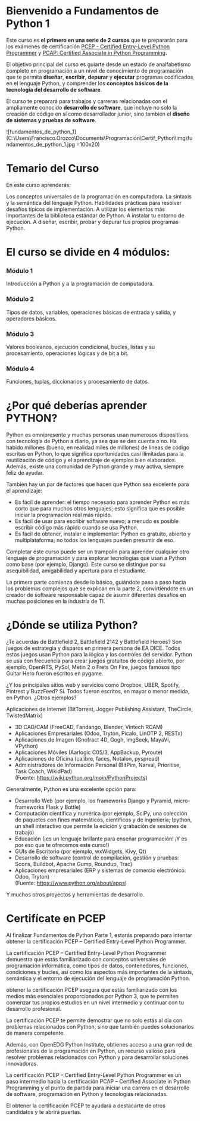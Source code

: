 # Bienvenido a Fundamentos de Python 1
Este curso es **el primero en una serie de 2 cursos** que te prepararán para los exámenes de certificación 
[PCEP - Certified Entry-Level Python Programmer](https://pythoninstitute.org/pcep) y [PCAP: Certified Associate in Python Programming](https://pythoninstitute.org/pcap).

El objetivo principal del curso es guiarte desde un estado de analfabetismo completo en programación a un nivel de conocimiento de programación 
que te permita **diseñar**, **escribir**, **depurar** y **ejecutar** programas codificados en el lenguaje Python, y comprender los **conceptos** 
**básicos de la tecnología del desarrollo de software**.

El curso te preparará para trabajos y carreras relacionadas con el ampliamente conocido **desarrollo de software**, 
que incluye no solo la creación de código en sí como desarrollador junior, sino también el **diseño de sistemas y pruebas de software**.

![fundamentos_de_python_1](C:\Users\Francisco.Orozco\Documents\Programacion\Certif_Python\img\fundamentos_de_python_1.jpg =100x20)

# Temario del Curso
En este curso aprenderás:

Los conceptos universales de la programación en computadora.
La sintaxis y la semántica del lenguaje Python.
Habilidades prácticas para resolver desafíos típicos de implementación.
A utilizar los elementos más importantes de la biblioteca estándar de Python.
A instalar tu entorno de ejecución.
A diseñar, escribir, probar y depurar tus propios programas Python.


# El curso se divide en 4 módulos:
### **Módulo 1**
Introducción a Python y a la programación de computadora.
### **Módulo 2**
Tipos de datos, variables, operaciones básicas de entrada y salida, y operadores básicos.
### **Módulo 3**
Valores booleanos, ejecución condicional, bucles, listas y su procesamiento, operaciones lógicas y de bit a bit.
### **Módulo 4**
Funciones, tuplas, diccionarios y procesamiento de datos.


# ¿Por qué deberías aprender PYTHON?
Python es omnipresente y muchas personas usan numerosos dispositivos con tecnología de Python a diario, ya sea que se den cuenta 
o no. Ha habido millones (bueno, en realidad miles de millones) de líneas de código escritas en Python, lo que significa oportunidades 
casi ilimitadas para la reutilización de código y el aprendizaje de ejemplos bien elaborados. Además, existe una comunidad de Python 
grande y muy activa, siempre feliz de ayudar.

También hay un par de factores que hacen que Python sea excelente para el aprendizaje:

- Es fácil de aprender: el tiempo necesario para aprender Python es más corto que para muchos otros lenguajes; esto significa que 
es posible iniciar la programación real más rápido.
- Es fácil de usar para escribir software nuevo; a menudo es posible escribir código más rápido cuando se usa Python.
- Es fácil de obtener, instalar e implementar: Python es gratuito, abierto y multiplataforma; no todos los lenguajes pueden presumir de eso.

Completar este curso puede ser un trampolín para aprender cualquier otro lenguaje de programación y para explorar tecnologías que 
usan a Python como base (por ejemplo, Django). Este curso se distingue por su asequibilidad, amigabilidad y apertura para el estudiante.

La primera parte comienza desde lo básico, guiándote paso a paso hacia los problemas complejos que se explican en la parte 2, 
convirtiéndote en un creador de software responsable capaz de asumir diferentes desafíos en muchas posiciones en la industria de TI.


# ¿Dónde se utiliza Python?
¿Te acuerdas de Battlefield 2, Battlefield 2142 y Battlefield Heroes? Son juegos de estrategia y disparos en primera persona de EA DICE. 
Todos estos juegos usan Python para la lógica y los controles del servidor. Python se usa con frecuencia para crear juegos gratuitos de 
código abierto, por ejemplo, OpenRTS, PySol, Metin 2 o Frets On Fire, juegos famosos tipo Guitar Hero fueron escritos en pygame.

¿Y los principales sitios web y servicios como Dropbox, UBER, Spotify, Pintrest y BuzzFeed? Si. Todos fueron escritos, en mayor o menor 
medida, en Python. ¿Otros ejemplos?

Aplicaciones de Internet (BitTorrent, Jogger Publishing Assistant, TheCircle, TwistedMatrix)
- 3D CAD/CAM (FreeCAD, Fandango, Blender, Vintech RCAM)
- Aplicaciones Empresariales (Odoo, Tryton, Picalo, LinOTP 2, RESTx)
- Aplicaciones de Imagen (Gnofract 4D, Gogh, imgSeek, MayaVi, VPython)
- Aplicaciones Móviles (Aarlogic C05/3, AppBackup, Pyroute)
- Aplicaciones de Oficina (calibre, faces, Notalon, pyspread)
- Administradores de Información Personal (BitPim, Narval, Prioritise, Task Coach, WikidPad)  
(Fuente: https://wiki.python.org/moin/PythonProjects)

Generalmente, Python es una excelente opción para:

- Desarrollo Web (por ejemplo, los frameworks Django y Pyramid, micro-frameworks Flask y Bottle)
- Computación científica y numérica (por ejemplo, SciPy, una colección de paquetes con fines matemáticos, científicos y de 
ingeniería; Ipython, un shell interactivo que permite la edición y grabación de sesiones de trabajo)
- Educación (¡es un lenguaje brillante para enseñar programación! ¡Y es por eso que te ofrecemos este curso!)
- GUIs de Escritorio (por ejemplo, wxWidgets, Kivy, Qt)
- Desarrollo de software (control de compilación, gestión y pruebas: Scons, Buildbot, Apache Gump, Roundup, Trac)
- Aplicaciones empresariales (ERP y sistemas de comercio electrónico: Odoo, Tryton)  
(Fuente: https://www.python.org/about/apps)

Y muchos otros proyectos y herramientas de desarrollo.


# Certifícate en PCEP
Al finalizar Fundamentos de Python Parte 1, estarás preparado para intentar obtener la certificación 
PCEP – Certified Entry-Level Python Programmer.

La certificación PCEP – Certified Entry-Level Python Programmer demuestra que estás familiarizado con conceptos universales de 
programación informática, como tipos de datos, contenedores, funciones, condiciones y bucles, así como los aspectos más 
importantes de la sintaxis, semántica y el entorno de ejecución del lenguaje de programación Python.

obtener la certificación PCEP asegura que estás familiarizado con los medios más esenciales proporcionados por Python 3, 
que te permiten comenzar tus propios estudios en un nivel intermedio y continuar con tu desarrollo profesional.

La certificación PCEP te permite demostrar que no solo estás al día con problemas relacionados con Python, sino que 
también puedes solucionarlos de manera competente.

Además, con OpenEDG Python Institute, obtienes acceso a una gran red de profesionales de la programación en Python, 
un recurso valioso para resolver problemas relacionados con Python y para desarrollar soluciones innovadoras.

La certificación PCEP – Certified Entry-Level Python Programmer es un paso intermedio hacia la certificación PCAP – Certified Associate in Python Programming y el punto de partida para iniciar una carrera en el desarrollo de software, programación en Python y tecnologías relacionadas.

El obtener la certificación PCEP te ayudará a destacarte de otros candidatos y te abrirá puertas.